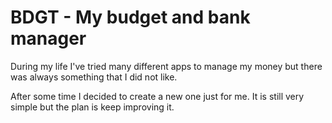 # BDGT - My budget and bank manager

During my life I've tried many different apps to manage my money but there was always something that I did not like.

After some time I decided to create a new one just for me. It is still very simple but the plan is keep improving it.